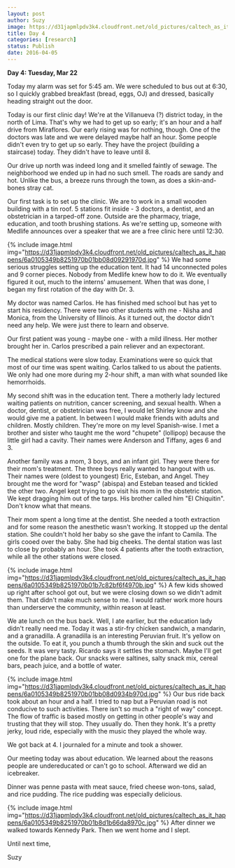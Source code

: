 ```yaml
---
layout: post
author: Suzy
image: https://d31japmlpdv3k4.cloudfront.net/old_pictures/caltech_as_it_happens/6a0105349b8251970b01bb08d09277970d.jpg
title: Day 4
categories: [research]
status: Publish
date: 2016-04-05
---
```



**Day 4: Tuesday, Mar 22**

Today my alarm was set for 5:45 am. We were scheduled to bus out at 6:30, so I quickly grabbed breakfast (bread, eggs, OJ) and dressed, basically heading straight out the door.

Today is our first clinic day! We're at the Villanueva (?) district today, in the north of Lima. That's why we had to get up so early; it's an hour and a half drive from Miraflores. Our early rising was for nothing, though. One of the doctors was late and we were delayed maybe half an hour. Some people didn't even try to get up so early. They have the project (building a staircase) today. They didn't have to leave until 8.

Our drive up north was indeed long and it smelled faintly of sewage. The neighborhood we ended up in had no such smell. The roads are sandy and hot. Unlike the bus, a breeze runs through the town, as does a skin-and-bones stray cat.

Our first task is to set up the clinic. We are to work in a small wooden building with a tin roof. 5 stations fit inside - 3 doctors, a dentist, and an obstetrician in a tarped-off zone. Outside are the pharmacy, triage, education, and tooth brushing stations. As we're setting up, someone with Medlife announces over a speaker that we are a free clinic here until 12:30.


{% include image.html img="https://d31japmlpdv3k4.cloudfront.net/old_pictures/caltech_as_it_happens/6a0105349b8251970b01bb08d09291970d.jpg" %}
We had some serious struggles setting up the education tent. It had 14 unconnected poles and 9 corner pieces. Nobody from Medlife knew how to do it. We eventually figured it out, much to the interns' amusement. When that was done, I began my first rotation of the day with Dr. 3.

My doctor was named Carlos. He has finished med school but has yet to start his residency. There were two other students with me - Nisha and Monica, from the University of Illinois. As it turned out, the doctor didn't need any help. We were just there to learn and observe.

Our first patient was young - maybe one - with a mild illness. Her mother brought her in. Carlos prescribed a pain reliever and an expectorant.

The medical stations were slow today. Examinations were so quick that most of our time was spent waiting. Carlos talked to us about the patients. We only had one more during my 2-hour shift, a man with what sounded like hemorrhoids.

My second shift was in the education tent. There a motherly lady lectured waiting patients on nutrition, cancer screening, and sexual health. When a doctor, dentist, or obstetrician was free, I would let Shirley know and she would give me a patient. In between I would make friends with adults and children. Mostly children. They're more on my level Spanish-wise. I met a brother and sister who taught me the word "chupete" (lollipop) because the little girl had a cavity. Their names were Anderson and Tiffany, ages 6 and 3.

Another family was a mom, 3 boys, and an infant girl. They were there for their mom's treatment. The three boys really wanted to hangout with us. Their names were (oldest to youngest) Eric, Esteban, and Angel. They brought me the word for "wasp" (abispa) and Esteban teased and tickled the other two. Angel kept trying to go visit his mom in the obstetric station. We kept dragging him out of the tarps. His brother called him "El Chiquitin". Don't know what that means.

Their mom spent a long time at the dentist. She needed a tooth extraction and for some reason the anesthetic wasn't working. It stopped up the dental station. She couldn't hold her baby so she gave the infant to Camila. The girls cooed over the baby. She had big cheeks. The dental station was last to close by probably an hour. She took 4 patients after the tooth extraction, while all the other stations were closed.


{% include image.html img="https://d31japmlpdv3k4.cloudfront.net/old_pictures/caltech_as_it_happens/6a0105349b8251970b01b7c82bf6f4970b.jpg" %}
A few kids showed up right after school got out, but we were closing down so we didn't admit them. That didn't make much sense to me. I would rather work more hours than underserve the community, within reason at least.

We ate lunch on the bus back. Well, I ate earlier, but the education lady didn't really need me. Today it was a stir-fry chicken sandwich, a mandarin, and a granadilla. A granadilla is an interesting Peruvian fruit. It's yellow on the outside. To eat it, you punch a thumb through the skin and suck out the seeds. It was very tasty. Ricardo says it settles the stomach. Maybe I'll get one for the plane back. Our snacks were saltines, salty snack mix, cereal bars, peach juice, and a bottle of water.


{% include image.html img="https://d31japmlpdv3k4.cloudfront.net/old_pictures/caltech_as_it_happens/6a0105349b8251970b01bb08d0934b970d.jpg" %}
Our bus ride back took about an hour and a half. I tried to nap but a Peruvian road is not conducive to such activities. There isn't so much a "right of way" concept. The flow of traffic is based mostly on getting in other people's way and trusting that they will stop. They usually do. Then they honk. It's a pretty jerky, loud ride, especially with the music they played the whole way.

We got back at 4. I journaled for a minute and took a shower.

Our meeting today was about education. We learned about the reasons people are undereducated or can't go to school. Afterward we did an icebreaker.

Dinner was penne pasta with meat sauce, fried cheese won-tons, salad, and rice pudding. The rice pudding was especially delicious.


{% include image.html img="https://d31japmlpdv3k4.cloudfront.net/old_pictures/caltech_as_it_happens/6a0105349b8251970b01b8d1b66da8970c.jpg" %}
After dinner we walked towards Kennedy Park. Then we went home and I slept.

Until next time,

Suzy

